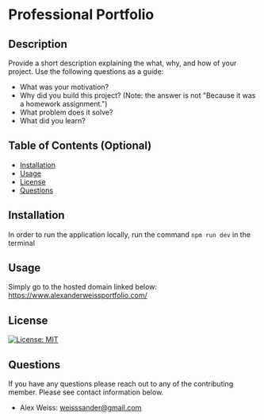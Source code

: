 # Professional Portfolio

## Description

Provide a short description explaining the what, why, and how of your project. Use the following questions as a guide:

- What was your motivation?
- Why did you build this project? (Note: the answer is not "Because it was a homework assignment.")
- What problem does it solve?
- What did you learn?

## Table of Contents (Optional)

- [Installation](#installation)
- [Usage](#usage)
- [License](#license)
- [Questions](#questions)

## Installation

In order to run the application locally, run the command `npm run dev` in the terminal

## Usage

Simply go to the hosted domain linked below:
https://www.alexanderweissportfolio.com/

## License

[![License: MIT](https://img.shields.io/badge/License-MIT-yellow.svg)](https://opensource.org/licenses/MIT)

## Questions

If you have any questions please reach out to any of the contributing member. Please see contact information below.
- Alex Weiss: weisssander@gmail.com
